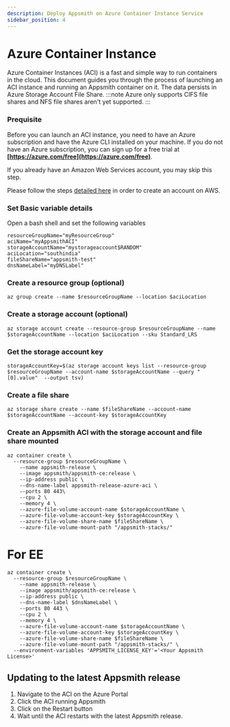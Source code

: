 ```yaml
---
description: Deploy Appsmith on Azure Container Instance Service
sidebar_position: 4
---
```


# Azure Container Instance
Azure Container Instances (ACI) is a fast and simple way to run containers in the cloud.
This document guides you through the process of launching an ACI instance and running an Appsmith container on it. The data persists in Azure Storage Account File Share.
:::note 
Azure only supports CIFS file shares and NFS file shares aren't yet supported.
:::

### Prequisite
Before you can launch an ACI instance, you need to have an Azure subscription and have the Azure CLI installed on your machine. If you do not have an Azure subscription, you can sign up for a free trial at **[https://azure.com/free](https://azure.com/free)**.

If you already have an Amazon Web Services account, you may skip this step.

Please follow the steps [detailed here](https://aws.amazon.com/premiumsupport/knowledge-center/create-and-activate-aws-account/) in order to create an account on AWS.


### Set Basic variable details
Open a bash shell and set the following variables
```
resourceGroupName="myResourceGroup"
aciName="myAppsmithACI"
storageAccountName="mystorageaccount$RANDOM"
aciLocation="southindia"  
fileShareName="appsmith-test"
dnsNameLabel="myDNSLabel"
```
### Create a resource group (optional)

`az group create --name $resourceGroupName --location $aciLocation`

### Create a storage account (optional)
`az storage account create --resource-group $resourceGroupName --name $storageAccountName --location $aciLocation --sku Standard_LRS`
### Get the storage account key
`storageAccountKey=$(az storage account keys list --resource-group $resourceGroupName --account-name $storageAccountName --query "[0].value"  --output tsv)`

### Create a file share
`az storage share create --name $fileShareName --account-name $storageAccountName --account-key $storageAccountKey`

### Create an Appsmith ACI with the storage account and file share mounted
```
az container create \
  --resource-group $resourceGroupName \
	--name appsmith-release \
	--image appsmith/appsmith-ce:release \
	--ip-address public \
	--dns-name-label appsmith-release-azure-aci \
	--ports 80 443\
	--cpu 2 \
	--memory 4 \
	--azure-file-volume-account-name $storageAccountName \
	--azure-file-volume-account-key $storageAccountKey \
	--azure-file-volume-share-name $fileShareName \
	--azure-file-volume-mount-path "/appsmith-stacks/"
 ```

# For EE
```
az container create \
  --resource-group $resourceGroupName \
	--name appsmith-release \
	--image appsmith/appsmith-ce:release \
	--ip-address public \
	--dns-name-label $dnsNameLabel \
	--ports 80 443 \
	--cpu 2 \
	--memory 4 \
	--azure-file-volume-account-name $storageAccountName \
	--azure-file-volume-account-key $storageAccountKey \
	--azure-file-volume-share-name $fileShareName \
	--azure-file-volume-mount-path "/appsmith-stacks/" \
  --environment-variables 'APPSMITH_LICENSE_KEY'='<Your Appsmith License>'
```

## Updating to the latest Appsmith release

1. Navigate to the ACI on the Azure Portal
2. Click the ACI running Appsmith
3. Click on the Restart button
4. Wait until the ACI restarts with the latest Appsmith release.
